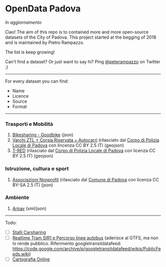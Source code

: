 # OpenData Padova
_In aggiornamento_

Ciao!
The aim of this repo is to contained more and more open-source datasets of the City of Padova.
This project started at the begging of 2018 and is maintained by Pietro Rampazzo.

The list is keep growing!

Can't find a dataset? Or just want to say hi? Ping [@peterampazzo](https://twitter.com/peterampazzo) on Twitter ;)

---
For every dataset you can find:
* Name
* Licence
* Source
* Format

---
### Trasporti e Mobilità
1. [Bikesharing - Goodbike](https://api.citybik.es/v2/networks/goodbike) (json)
2. [Varchi ZTL + Corsia Riservata + Autocarri](https://github.com/peterampazzo/OpenData-Padova/blob/master/geojson/varchi.geojson) (rilasciato dal [Corpo di Polizia Locale di Padova](http://www.polizialocalepadova.it/index.php/varchi-ztl) con lincenza CC BY 2.5 IT) (geojson)
3. [T-RED](https://github.com/peterampazzo/OpenData-Padova/blob/master/geojson/t-red.geojson) (rilasciato dal [Corpo di Polizia Locale di Padova](http://www.polizialocalepadova.it/index.php/infrazioni-semaforiche) con licenza CC BY 2.5 IT) (geojson)

### Istruzione, cultura e sport
1. [Associazioni Nonprofit](https://github.com/peterampazzo/OpenData-Padova/blob/master/json/associazioni.json) (rilasciato dal [Comune di Padova](http://www.padovanet.it/noprofit) con licenza CC BY-SA 2.5 IT) (json)

### Ambiente
1. [Arpav](http://www.arpa.veneto.it/dati-ambientali/open-data/dati-arpav-in-formato-xml) (xml/json)
---
Todo:
- [ ] [Stalli Carsharing](http://www.carsharingpadova.it/mappa-stalli)
- [ ] [Realtime Tram SIR1 e Percorso linee autobus](http://www.fsbusitaliaveneto.it/index.php/offerta/dove-sono-i-mezzi) (aderisce al GTFS, ma non lo rende pubblico. Riferimento googletransitdatafeed: https://code.google.com/archive/p/googletransitdatafeed/wikis/PublicFeeds.wiki)
- [ ]  [Cartografia Online](http://cartografia.comune.padova.it/viewer/)
